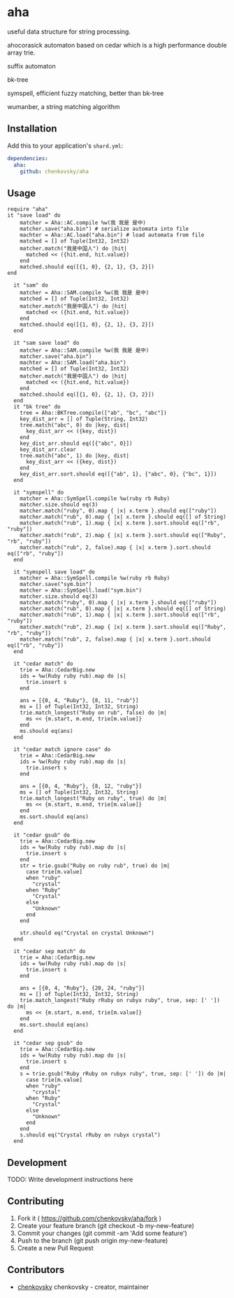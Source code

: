 # aha

useful data structure for string processing.

ahocorasick automaton based on cedar which is a high performance double array trie. 

suffix automaton

bk-tree

symspell, efficient fuzzy matching, better than bk-tree

wumanber, a string matching algorithm

## Installation

Add this to your application's `shard.yml`:

```yaml
dependencies:
  aha:
    github: chenkovsky/aha
```

## Usage

```crystal
require "aha"
it "save load" do
    matcher = Aha::AC.compile %w(我 我是 是中)
    matcher.save("aha.bin") # serialize automata into file
    machter = Aha::AC.load("aha.bin") # load automata from file
    matched = [] of Tuple(Int32, Int32)
    matcher.match("我是中国人") do |hit|
      matched << ({hit.end, hit.value})
    end
    matched.should eq([{1, 0}, {2, 1}, {3, 2}])
end

  it "sam" do
    matcher = Aha::SAM.compile %w(我 我是 是中)
    matched = [] of Tuple(Int32, Int32)
    matcher.match("我是中国人") do |hit|
      matched << ({hit.end, hit.value})
    end
    matched.should eq([{1, 0}, {2, 1}, {3, 2}])
  end

  it "sam save load" do
    matcher = Aha::SAM.compile %w(我 我是 是中)
    matcher.save("aha.bin")
    machter = Aha::SAM.load("aha.bin")
    matched = [] of Tuple(Int32, Int32)
    matcher.match("我是中国人") do |hit|
      matched << ({hit.end, hit.value})
    end
    matched.should eq([{1, 0}, {2, 1}, {3, 2}])
  end
  it "bk tree" do
    tree = Aha::BKTree.compile(["ab", "bc", "abc"])
    key_dist_arr = [] of Tuple(String, Int32)
    tree.match("abc", 0) do |key, dist|
      key_dist_arr << ({key, dist})
    end
    key_dist_arr.should eq([{"abc", 0}])
    key_dist_arr.clear
    tree.match("abc", 1) do |key, dist|
      key_dist_arr << ({key, dist})
    end
    key_dist_arr.sort.should eq([{"ab", 1}, {"abc", 0}, {"bc", 1}])
  end

  it "symspell" do
    matcher = Aha::SymSpell.compile %w(ruby rb Ruby)
    matcher.size.should eq(3)
    matcher.match("ruby", 0).map { |x| x.term }.should eq(["ruby"])
    matcher.match("rub", 0).map { |x| x.term }.should eq([] of String)
    matcher.match("rub", 1).map { |x| x.term }.sort.should eq(["rb", "ruby"])
    matcher.match("rub", 2).map { |x| x.term }.sort.should eq(["Ruby", "rb", "ruby"])
    matcher.match("rub", 2, false).map { |x| x.term }.sort.should eq(["rb", "ruby"])
  end

  it "symspell save load" do
    matcher = Aha::SymSpell.compile %w(ruby rb Ruby)
    matcher.save("sym.bin")
    matcher = Aha::SymSpell.load("sym.bin")
    matcher.size.should eq(3)
    matcher.match("ruby", 0).map { |x| x.term }.should eq(["ruby"])
    matcher.match("rub", 0).map { |x| x.term }.should eq([] of String)
    matcher.match("rub", 1).map { |x| x.term }.sort.should eq(["rb", "ruby"])
    matcher.match("rub", 2).map { |x| x.term }.sort.should eq(["Ruby", "rb", "ruby"])
    matcher.match("rub", 2, false).map { |x| x.term }.sort.should eq(["rb", "ruby"])
  end

  it "cedar match" do
    trie = Aha::CedarBig.new
    ids = %w(Ruby ruby rub).map do |s|
      trie.insert s
    end

    ans = [{0, 4, "Ruby"}, {8, 11, "rub"}]
    ms = [] of Tuple(Int32, Int32, String)
    trie.match_longest("Ruby on rub", false) do |m|
      ms << {m.start, m.end, trie[m.value]}
    end
    ms.should eq(ans)
  end

  it "cedar match ignore case" do
    trie = Aha::CedarBig.new
    ids = %w(Ruby ruby rub).map do |s|
      trie.insert s
    end

    ans = [{0, 4, "Ruby"}, {8, 12, "ruby"}]
    ms = [] of Tuple(Int32, Int32, String)
    trie.match_longest("Ruby on ruby", true) do |m|
      ms << {m.start, m.end, trie[m.value]}
    end
    ms.sort.should eq(ans)
  end

  it "cedar gsub" do
    trie = Aha::CedarBig.new
    ids = %w(Ruby ruby rub).map do |s|
      trie.insert s
    end
    str = trie.gsub("Ruby on ruby rub", true) do |m|
      case trie[m.value]
      when "ruby"
        "crystal"
      when "Ruby"
        "Crystal"
      else
        "Unknown"
      end
    end

    str.should eq("Crystal on crystal Unknown")
  end

  it "cedar sep match" do
    trie = Aha::CedarBig.new
    ids = %w(Ruby ruby rub).map do |s|
      trie.insert s
    end

    ans = [{0, 4, "Ruby"}, {20, 24, "ruby"}]
    ms = [] of Tuple(Int32, Int32, String)
    trie.match_longest("Ruby rRuby on rubyx ruby", true, sep: [' ']) do |m|
      ms << {m.start, m.end, trie[m.value]}
    end
    ms.sort.should eq(ans)
  end

  it "cedar sep gsub" do
    trie = Aha::CedarBig.new
    ids = %w(Ruby ruby rub).map do |s|
      trie.insert s
    end
    s = trie.gsub("Ruby rRuby on rubyx ruby", true, sep: [' ']) do |m|
      case trie[m.value]
      when "ruby"
        "crystal"
      when "Ruby"
        "Crystal"
      else
        "Unknown"
      end
    end
    s.should eq("Crystal rRuby on rubyx crystal")
  end
```


## Development

TODO: Write development instructions here

## Contributing

1. Fork it ( https://github.com/chenkovsky/aha/fork )
2. Create your feature branch (git checkout -b my-new-feature)
3. Commit your changes (git commit -am 'Add some feature')
4. Push to the branch (git push origin my-new-feature)
5. Create a new Pull Request

## Contributors

- [chenkovsky](https://github.com/chenkovsky) chenkovsky - creator, maintainer
